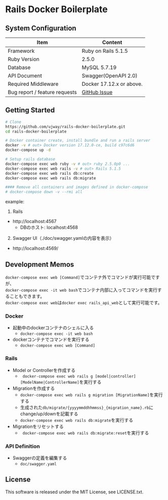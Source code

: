 # Rails Docker Boilerplate

## System Configuration

| Item                          | Content                                      |
|------------------------------ |----------------------------------------------|
| Framework                     | Ruby on Rails 5.1.5                          |
| Ruby Version                  | 2.5.0                                        |
| Database                      | MySQL 5.7.19                                 |
| API Document                  | Swagger(OpenAPI 2.0)                         |
| Required Middleware           | Docker 17.12.x or above.                     |
| Bug report / feature requests | [GitHub Issue](https://github.com/ujway/rails-docker-boilerplate/issues) |

## Getting Started

```bash
# Clone
https://github.com/ujway/rails-docker-boilerplate.git
cd rails-docker-boilerplate

# Docker container create, install bundle and run a rails server
docker -v # out> Docker version 17.12.0-ce, build c97c6d6
docker-compose up -d

# Setup rails database
docker-compose exec web ruby -v # out> ruby 2.5.0p0 ...
docker-compose exec web rails -v # out> Rails 5.1.5
docker-compose exec web rails db:create
docker-compose exec web rails db:migrate

#### Remove all containers and images defined in docker-compose
# docker-compose down -v --rmi all
```

example:

1. Rails
- http://localhost:4567
  - DBのホスト: localhost:4568
  
2. Swagger UI（./doc/swagger.yamlの内容を表示）
- http://localhost:4569/

## Development Memos
`docker-compose exec web [Command]`でコンテナ外でコマンドが実行可能ですが、  
`docker-compose exec -it web bash`でコンテナ内部に入ってコマンドを実行することもできます。  
`docker-compose exec web`は`docker exec rails_api_web`として実行可能です。

### Docker
- 起動中のdockerコンテナのシェルに入る
    - ``` docker-compose exec -it web bash ```
- dockerコンテナでコマンドを実行する
    - ``` docker-compose exec web [Command] ```

### Rails
- Model or Controllerを作成する
    - ``` docker-compose exec web rails g [model|controller] [ModelName|ControllerName]```を実行する
- Migrationを作成する
    - ``` docker-compose exec web rails g migration [MigrationName] ```を実行する
    - 生成された``` db/migrate/{yyyymmddhhmmss}_{migration_name}.rb ```にchange/up/downを記載する
    - ``` docker-compose exec web rails db:migrate ```を実行する
- Migrationをリセットする
    - ``` docker-compose exec web rails db:migrate:reset```を実行する

### API Definition
- Swaggerの定義を編集する
    - ``` doc/swagger.yaml ```

## License
This software is released under the MIT License, see LICENSE.txt.
